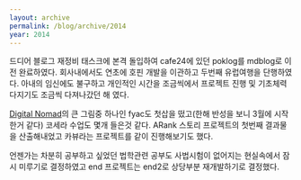 ```yaml
---
layout: archive
permalink: /blog/archive/2014
year: 2014
---
```


드디어 블로그 재정비 태스크에 본격 돌입하여 cafe24에 있던 poklog를 mdblog로 이전 완료하였다. 회사내에서도 연초에 호핀 개발을 이관하고 두번째 유럽여행을 단행하였다. 아내의 임신에도 불구하고 개인적인 시간을 조금씩에서 프로젝트 진행 및 기초체력 다지기도 조금씩 다져나갔던 해 였다.

[Digital Nomad](/projects#DigitalNomad)의 큰 그림중 하나인 fyac도 첫삽을 떴고(한해 반성을 보니 3월에 시작한거 같다) 코세라 수업도 몇개 들은것 같다. ARank 스토리 프로젝트의 첫번째 결과물을 산출해내었고 카뷰라는 프로젝트를 같이 진행해보기도 했다.

언젠가는 차분히 공부하고 싶었던 법학관련 공부도 사법시험이 없어지는 현실속에서 잠시 미루기로 결정하였고 end 프로젝트는 end2로 상당부분 재개발하기로 결정했다.
